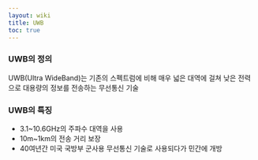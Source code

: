 ```yaml
---
layout: wiki
title: UWB
toc: true
---
```


### UWB의 정의
UWB(Ultra WideBand)는 기존의 스펙트럼에 비해 매우 넓은 대역에 걸쳐 낮은 전력으로 대용량의 정보를 전송하는 무선통신 기술

### UWB의 특징
* 3.1~10.6GHz의 주파수 대역을 사용
* 10m~1km의 전송 거리 보장
* 40여년간 미국 국방부 군사용 무선통신 기술로 사용되다가 민간에 개방
